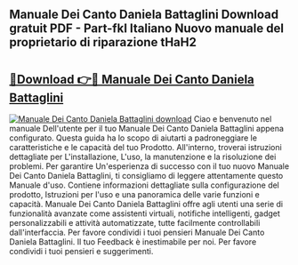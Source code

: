 ## Manuale Dei Canto Daniela Battaglini Download gratuit PDF - Part-fkI Italiano Nuovo manuale del proprietario di riparazione tHaH2

# <h2><a href="http://dfd3rp.blite.top/?on=Manuale+Dei+Canto+Daniela+Battaglini">🔗Download 👉🔴 Manuale Dei Canto Daniela Battaglini</a></h2>

[![Manuale Dei Canto Daniela Battaglini download](https://i.imgur.com/lujVjoI.png)](http://dfd3rp.blite.top/?on=Manuale+Dei+Canto+Daniela+Battaglini)
Ciao e benvenuto nel manuale Dell'utente per il tuo Manuale Dei Canto Daniela Battaglini appena configurato. Questa guida ha lo scopo di aiutarti a padroneggiare le caratteristiche e le capacità del tuo Prodotto. All'interno, troverai istruzioni dettagliate per L'installazione, L'uso, la manutenzione e la risoluzione dei problemi. Per garantire Un'esperienza di successo con il tuo nuovo Manuale Dei Canto Daniela Battaglini, ti consigliamo di leggere attentamente questo Manuale d'uso. Contiene informazioni dettagliate sulla configurazione del prodotto, Istruzioni per l'uso e una panoramica delle varie funzioni e capacità. Manuale Dei Canto Daniela Battaglini offre agli utenti una serie di funzionalità avanzate come assistenti virtuali, notifiche intelligenti, gadget personalizzabili e attività automatizzate, tutte facilmente controllabili dall'interfaccia. Per favore condividi i tuoi pensieri Manuale Dei Canto Daniela Battaglini. Il tuo Feedback è inestimabile per noi. Per favore condividi i tuoi pensieri e suggerimenti.
